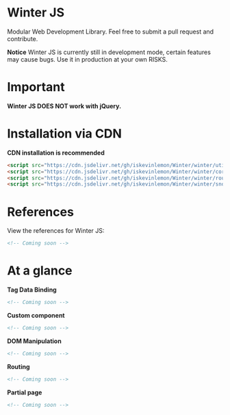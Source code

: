# Winter JS

Modular Web Development Library. Feel free to submit a pull request and contribute.
<br/>

<b>Notice</b>
Winter JS is currently still in development mode, 
certain features may cause bugs. Use it in production at your own RISKS. <br>

# Important
**Winter JS DOES NOT work with jQuery.**

# Installation via CDN
**CDN installation is recommended**
```html
<script src="https://cdn.jsdelivr.net/gh/iskevinlemon/Winter/winter/utils.js"></script>
<script src="https://cdn.jsdelivr.net/gh/iskevinlemon/Winter/winter/core.js"></script>
<script src="https://cdn.jsdelivr.net/gh/iskevinlemon/Winter/winter/router.js"></script>
<script src="https://cdn.jsdelivr.net/gh/iskevinlemon/Winter/winter/snowflake.js"></script>
```

# References
View the references for Winter JS: <br/>
```html
<!-- Coming soon -->
```

# At a glance

**Tag Data Binding** <br>
```html
<!-- Coming soon -->
```

**Custom component** <br>
```html
<!-- Coming soon -->
```

**DOM Manipulation** <br>
```html
<!-- Coming soon -->
```

**Routing** <br>
```html
<!-- Coming soon -->
```

**Partial page** <br>
```html
<!-- Coming soon -->
```
